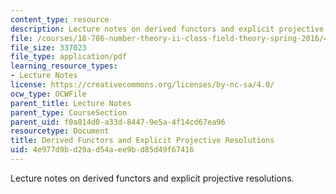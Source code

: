 ```yaml
---
content_type: resource
description: Lecture notes on derived functors and explicit projective resolutions.
file: /courses/18-786-number-theory-ii-class-field-theory-spring-2016/4e977d9bd29ad54aee9bd85d49f67416_MIT18_786S16_lec12.pdf
file_size: 337023
file_type: application/pdf
learning_resource_types:
- Lecture Notes
license: https://creativecommons.org/licenses/by-nc-sa/4.0/
ocw_type: OCWFile
parent_title: Lecture Notes
parent_type: CourseSection
parent_uid: f0a814d0-a33d-8447-9e5a-4f14cd67ea96
resourcetype: Document
title: Derived Functors and Explicit Projective Resolutions
uid: 4e977d9b-d29a-d54a-ee9b-d85d49f67416
---
```

Lecture notes on derived functors and explicit projective resolutions.